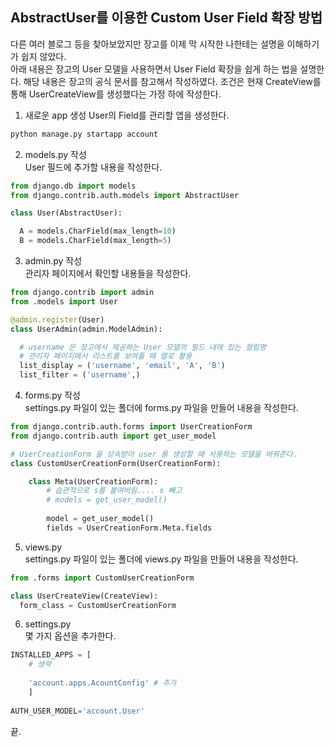 ## AbstractUser를 이용한 Custom User Field 확장 방법
   
다른 여러 블로그 등을 찾아보았지만 장고를 이제 막 시작한 나한테는 설명을 이해하기가 쉽지 않았다.   
아래 내용은 장고의 User 모델을 사용하면서 User Field 확장을 쉽게 하는 법을 설명한다.
해당 내용은 장고의 공식 문서를 참고해서 작성하였다.
조건은 현재 CreateView를 통해 UserCreateView를 생성했다는 가정 하에 작성한다.
1) 새로운 app 생성
User의 Field를 관리할 앱을 생성한다.   
   
```python
python manage.py startapp account
```
2) models.py 작성  
User 필드에 추가할 내용을 작성한다.
   
```python
from django.db import models
from django.contrib.auth.models import AbstractUser

class User(AbstractUser):

  A = models.CharField(max_length=10)
  B = models.CharField(max_length=5)

```
3) admin.py 작성  
관리자 페이지에서 확인할 내용들을 작성한다.
```python
from django.contrib import admin
from .models import User

@admin.register(User)
class UserAdmin(admin.ModelAdmin):

  # username 은 장고에서 제공하는 User 모델의 필드 내에 있는 컬럼명
  # 관리자 페이지에서 리스트를 보여줄 때 열로 활용
  list_display = ('username', 'email', 'A', 'B')
  list_filter = ('username',)
```
4) forms.py 작성  
settings.py 파일이 있는 폴더에 forms.py 파일을 만들어 내용을 작성한다.

```python
from django.contrib.auth.forms import UserCreationForm
from django.contrib.auth import get_user_model

# UserCreationForm 을 상속받아 user 를 생성할 때 사용하는 모델을 바꿔준다.
class CustomUserCreationForm(UserCreationForm):

    class Meta(UserCreationForm):
        # 습관적으로 s를 붙여버림.... s 빼고 
        # models = get_user_model()
        
        model = get_user_model()
        fields = UserCreationForm.Meta.fields
```
5) views.py  
settings.py 파일이 있는 폴더에 views.py 파일을 만들어 내용을 작성한다.
   
```python
from .forms import CustomUserCreationForm

class UserCreateView(CreateView):
  form_class = CustomUserCreationForm
```
6) settings.py  
몇 가지 옵션을 추가한다.
   
```python
INSTALLED_APPS = [
    # 생략
    
    'account.apps.AcountConfig' # 추가
    ]
    
AUTH_USER_MODEL='account.User'
```
끝.
